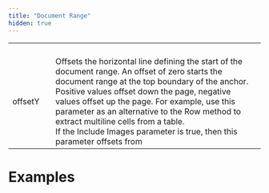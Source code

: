 ```yaml
---
title: "Document Range"
hidden: true
---
```



|         |      |                                                              |
| ------- | ---- | ------------------------------------------------------------ |
|         |      |                                                              |
|         |      |                                                              |
|         |      |                                                              |
|         |      |                                                              |
| offsetY |      | Offsets the horizontal line defining the start of the document range. An offset of zero starts the document range at the top boundary of the anchor. Positive values offset down the page, negative values offset up the page. For example, use this parameter as an alternative to the Row method to extract multiline cells from a table.<br/>If the Include Images parameter is true, then this parameter offsets from |

Examples
====



